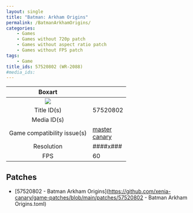 ```yaml
---
layout: single
title: "Batman: Arkham Origins"
permalink: /BatmanArkhamOrigins/
categories:
    - Games
    - Games without 720p patch
    - Games without aspect ratio patch
    - Games without FPS patch
tags:
    - Game
title_ids: 57520802 (WR-2088)
#media_ids:
---
```


| Boxart                      |                                                                            |
| :----:                      | :-                                                                         |
| ![](https://download-ssl.xbox.com/content/images/66acd000-77fe-1000-9115-d80257520802/1033/boxartlg.jpg) |
| Title ID(s)                 | 57520802                                                                   |
| Media ID(s)                 |                                                                    |
| Game compatibility issue(s) | [master](https://github.com/xenia-project/game-compatibility/issues/)<br>[canary](https://github.com/xenia-canary/game-compatibility/issues/) |
| Resolution                  | ####x###                                                                   |
| FPS                         | 60                                                                         |

## Patches
* [57520802 - Batman Arkham Origins](https://github.com/xenia-canary/game-patches/blob/main/patches/57520802 - Batman Arkham Origins.toml)

<!--This page was generated by a script. You can remove this comment once the page is verified to be free of mistakes.-->
